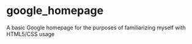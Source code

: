 # google_homepage
A basic Google homepage for the purposes of familiarizing myself with HTML5/CSS usage
